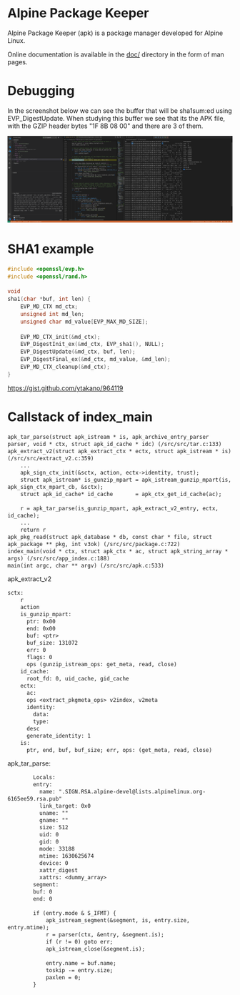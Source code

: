 # Alpine Package Keeper

Alpine Package Keeper (apk) is a package manager developed for Alpine Linux.

Online documentation is available in the [doc/](doc/) directory in the form of man pages.

# Debugging

In the screenshot below we can see the buffer that will be sha1sum:ed using EVP_DigestUpdate.
When studying this buffer we see that its the APK file, with the GZIP header bytes "1F 8B 08 00" and there are 3 of them.

![alt text](EVP_Digest_Final_1.png)


# SHA1 example

```C
#include <openssl/evp.h>
#include <openssl/rand.h>

void
sha1(char *buf, int len) {
    EVP_MD_CTX md_ctx;
    unsigned int md_len;
    unsigned char md_value[EVP_MAX_MD_SIZE];

    EVP_MD_CTX_init(&md_ctx);
    EVP_DigestInit_ex(&md_ctx, EVP_sha1(), NULL);
    EVP_DigestUpdate(&md_ctx, buf, len);
    EVP_DigestFinal_ex(&md_ctx, md_value, &md_len);
    EVP_MD_CTX_cleanup(&md_ctx);
}
```

https://gist.github.com/ytakano/964119


# Callstack of index_main

```
apk_tar_parse(struct apk_istream * is, apk_archive_entry_parser parser, void * ctx, struct apk_id_cache * idc) (/src/src/tar.c:133)
apk_extract_v2(struct apk_extract_ctx * ectx, struct apk_istream * is) (/src/src/extract_v2.c:359)
    ...
    apk_sign_ctx_init(&sctx, action, ectx->identity, trust);
    struct apk_istream* is_gunzip_mpart = apk_istream_gunzip_mpart(is, apk_sign_ctx_mpart_cb, &sctx);
  	struct apk_id_cache* id_cache       = apk_ctx_get_id_cache(ac);

	r = apk_tar_parse(is_gunzip_mpart, apk_extract_v2_entry, ectx, id_cache);
    ...
    return r
apk_pkg_read(struct apk_database * db, const char * file, struct apk_package ** pkg, int v3ok) (/src/src/package.c:722)
index_main(void * ctx, struct apk_ctx * ac, struct apk_string_array * args) (/src/src/app_index.c:188)
main(int argc, char ** argv) (/src/src/apk.c:533)
```

apk_extract_v2

```
sctx:
    r
    action
    is_gunzip_mpart:
      ptr: 0x00
      end: 0x00
      buf: <ptr>
      buf_size: 131072
      err: 0
      flags: 0
      ops (gunzip_istream_ops: get_meta, read, close)
    id_cache:
      root_fd: 0, uid_cache, gid_cache
    ectx:
      ac:
      ops <extract_pkgmeta_ops> v2index, v2meta
      identity:
        data:
        type:
      desc
      generate_identity: 1
    is:
      ptr, end, buf, buf_size; err, ops: (get_meta, read, close)

```

apk_tar_parse:

```
        Locals:
        entry:
          name: ".SIGN.RSA.alpine-devel@lists.alpinelinux.org-6165ee59.rsa.pub"
          link_target: 0x0
          uname: ""
          gname: ""
          size: 512
          uid: 0
          gid: 0
          mode: 33188
          mtime: 1630625674
          device: 0
          xattr_digest
          xattrs: <dummy_array>
        segment:
        buf: 0
        end: 0

		if (entry.mode & S_IFMT) {
			apk_istream_segment(&segment, is, entry.size, entry.mtime);
			r = parser(ctx, &entry, &segment.is);
			if (r != 0) goto err;
			apk_istream_close(&segment.is);

			entry.name = buf.name;
			toskip -= entry.size;
			paxlen = 0;
		}
```
